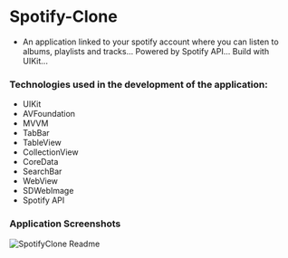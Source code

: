 # Spotify-Clone

- An application linked to your spotify account where you can listen to albums, playlists and tracks...
Powered by Spotify API...
Build with UIKit...

### Technologies used in the development of the application:
- UIKit
- AVFoundation
- MVVM
- TabBar
- TableView
- CollectionView
- CoreData
- SearchBar
- WebView
- SDWebImage
- Spotify API

### Application Screenshots

![SpotifyClone Readme](https://github.com/hakanbaran/Spotify-Clone/assets/104249732/bb8997bd-3217-4f16-a6e6-bbc94dc04ab9)
